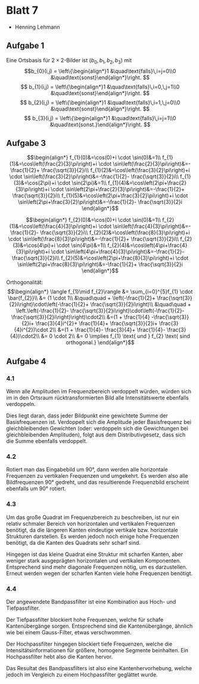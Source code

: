 # Blatt 7

- Henning Lehmann

## Aufgabe 1

Eine Ortsbasis für $2 \times 2$-Bilder ist $(b_0,b_1,b_2,b_3)$ mit 
$$b_{0}(i,j) = \left\{\begin{align*}1 &\quad\text{falls}\,i=j=0\\0 &\quad\text{sonst}\end{align*}\right.
$$
$$
b_{1}(i,j) = \left\{\begin{align*}1 &\quad\text{falls}\,i=0,\,j=1\\0 &\quad\text{sonst}\end{align*}\right.
$$
$$
b_{2}(i,j) = \left\{\begin{align*}1 &\quad\text{falls}\,i=1,\,j=0\\0 &\quad\text{sonst}\end{align*}\right.
$$
$$
b_{3}(i,j) = \left\{\begin{align*}1 &\quad\text{falls}\,i=j=1\\0 &\quad\text{sonst.}\end{align*}\right.
$$


## Aufgabe 3

$$\begin{align*}
f_{1}(0)&=\cos(0)+i \cdot \sin(0)&=1\\
f_{1}(1)&=\cos\left(\frac{2}{3}\pi\right)+i \cdot \sin\left(\frac{2}{3}\pi\right)&=-\frac{1}{2}+ \frac{\sqrt{3}}{2}i\\
f_{1}(2)&=\cos\left(\frac{3}{2}\pi\right)+i \cdot \sin\left(\frac{3}{2}\pi\right)&=-\frac{1}{2}- \frac{\sqrt{3}}{2}i\\
f_{1}(3)&=\cos(2\pi)+i \cdot \sin(2\pi)&=1\\
f_{1}(4)&=\cos\left(2\pi+\frac{2}{3}\pi\right)+i \cdot \sin\left(2\pi+\frac{2}{3}\pi\right)&=-\frac{1}{2}+ \frac{\sqrt{3}}{2}i\\
f_{1}(5)&=\cos\left(2\pi+\frac{3}{2}\pi\right)+i \cdot \sin\left(2\pi+\frac{3}{2}\pi\right)&=-\frac{1}{2}- \frac{\sqrt{3}}{2}i
\end{align*}$$

$$\begin{align*}
f_{2}(0)&=\cos(0)+i \cdot \sin(0)&=1\\
f_{2}(1)&=\cos\left(\frac{4}{3}\pi\right)+i \cdot \sin\left(\frac{4}{3}\pi\right)&=-\frac{1}{2}- \frac{\sqrt{3}}{2}i\\
f_{2}(2)&=\cos\left(\frac{8}{3}\pi\right)+i \cdot \sin\left(\frac{8}{3}\pi\right)&=-\frac{1}{2}+ \frac{\sqrt{3}}{2}i\\
f_{2}(3)&=\cos(4\pi)+i \cdot \sin(4\pi)&=1\\
f_{2}(4)&=\cos\left(4\pi+\frac{4}{3}\pi\right)+i \cdot \sin\left(4\pi+\frac{4}{3}\pi\right)&=-\frac{1}{2}- \frac{\sqrt{3}}{2}i\\
f_{2}(5)&=\cos\left(2\pi+\frac{8}{3}\pi\right)+i \cdot \sin\left(2\pi+\frac{8}{3}\pi\right)&=-\frac{1}{2}+ \frac{\sqrt{3}}{2}i
\end{align*}$$

Orthogonalität:
$$\begin{align*}
\langle f_{1}\mid f_{2}\rangle &= \sum_{i=0}^{5}f_{1} \cdot \bar{f_{2}}\\
&= (1 \cdot 1\\
&\quad\quad + \left(-\frac{1}{2}+ \frac{\sqrt{3}}{2}i\right)\cdot\left(-\frac{1}{2}+ \frac{\sqrt{3}}{2}i\right)\\
&\quad\quad + \left.\left(-\frac{1}{2}- \frac{\sqrt{3}}{2}i\right)\cdot\left(-\frac{1}{2}- \frac{\sqrt{3}}{2}i\right)\right)\cdot2\\
&=(1 + \frac{1}{4} -\frac{\sqrt{3}}{2}i+ \frac{3}{4}i^{2}+ \frac{1}{4}+ \frac{\sqrt{3}}{2}i+ \frac{3}{4}i^{2})\cdot 2\\
&=(1 + \frac{1}{4}- \frac{3}{4}+ \frac{1}{4}- \frac{3}{4})\cdot2\\
&= 0 \cdot 2\\
&= 0 \implies f_{1} \text{ und } f_{2} \text{ sind orthogonal.}
\end{align*}$$

## Aufgabe 4

### 4.1
Wenn alle Amplituden im Frequenzbereich verdoppelt würden, würden sich im in den Ortsraum rücktransformierten Bild alle Intensitätswerte ebenfalls verdoppeln.

Dies liegt daran, dass jeder Bildpunkt eine gewichtete Summe der Basisfrequenzen ist. Verdoppelt sich die Amplitude jeder Basisfrequenz bei gleichbleibenden Gewichten (oder: verdoppeln sich die Gewichtungen bei gleichbleibenden Amplituden), folgt aus dem Distributivgesetz, dass sich die Summe ebenfalls verdoppelt.

### 4.2
Rotiert man das Eingabebild um 90°, dann werden alle horizontale Frequenzen zu vertikalen Frequenzen und umgekehrt. 
Es werden also alle Bildfrequenzen 90° gedreht, und das resultierende Frequenzbild erscheint ebenfalls um 90° rotiert.

### 4.3
Um das große Quadrat im Frequenzbereich zu beschreiben, ist nur ein relativ schmaler Bereich von horizontalen und vertikalen Frequenzen benötigt, da die längeren Kanten eindeutige vertikale bzw. horizontale Strukturen darstellen. 
Es werden jedoch noch einige hohe Frequenzen benötigt, da die Kanten des Quadrats sehr scharf sind.

Hingegen ist das kleine Quadrat eine Struktur mit scharfen Kanten, aber weniger stark ausgeprägten horizontalen und vertikalen Komponenten. Entsprechend sind mehr diagonale Frequenzen nötig, um es darzustellen. 
Erneut werden wegen der scharfen Kanten viele hohe Frequenzen benötigt.

### 4.4
Der angewendete Bandpassfilter ist eine Kombination aus Hoch- und Tiefpassfilter.

Der Tiefpassfilter blockiert hohe Frequenzen, welche für schafe Kantenübergänge sorgen. Entsprechend sind die Kantenübergänge, ähnlich wie bei einem Gauss-Filter, etwas verschwommen.

Der Hochpassfilter hingegen blockiert tiefe Frequenzen, welche die Intensitätsinformationen für größere, homogene Segmente beinhalten. Ein Hochpassfilter hebt also die Kanten hervor.

Das Resultat des Bandpassfilters ist also eine Kantenhervorhebung, welche jedoch im Vergleich zu einem Hochpassfilter geglättet wurde.